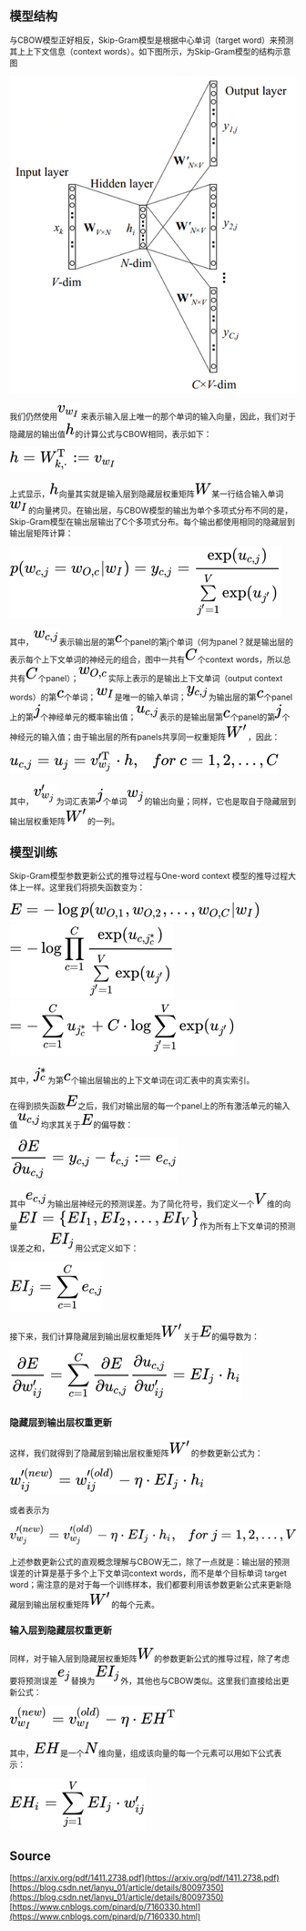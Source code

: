 <a name="ab12ccc5"></a>
## 模型结构

与CBOW模型正好相反，Skip-Gram模型是根据中心单词（target word）来预测其上上下文信息（context words）。如下图所示，为Skip-Gram模型的结构示意图

![Skip-Gram1.png](./img/1599032273405-d7f9db22-3ce7-4de4-9e3b-d68b9d4b2fab.png)

我们仍然使用![](./img/5e6cac270d83c3ef95112fffe478a189.svg)来表示输入层上唯一的那个单词的输入向量，因此，我们对于隐藏层的输出值![](./img/2510c39011c5be704182423e3a695e91.svg)的计算公式与CBOW相同，表示如下：

![](./img/5d0c7afda5696107f6ec86c37ff7abee.svg)

上式显示，![](./img/2510c39011c5be704182423e3a695e91.svg)向量其实就是输入层到隐藏层权重矩阵![](./img/61e9c06ea9a85a5088a499df6458d276.svg)某一行结合输入单词![](./img/9c3f4479e7c733d4b12c5b62cdadb4a2.svg)的向量拷贝。在输出层，与CBOW模型的输出为单个多项式分布不同的是，Skip-Gram模型在输出层输出了C个多项式分布。每个输出都使用相同的隐藏层到输出层矩阵计算：

![](./img/d12f6984f225556f24cb96114212c3cd.svg)

其中，![](./img/717a1de3acc3d4233286f74a92df375b.svg)表示输出层的第![](./img/4a8a08f09d37b73795649038408b5f33.svg)个panel的第j个单词（何为panel？就是输出层的表示每个上下文单词的神经元的组合，图中一共有![](./img/0d61f8370cad1d412f80b84d143e1257.svg)个context words，所以总共有![](./img/0d61f8370cad1d412f80b84d143e1257.svg)个panel）；![](./img/4a07dc5307a9d2983425161cffa5ecc9.svg)实际上表示的是输出上下文单词（output context words）的第![](./img/4a8a08f09d37b73795649038408b5f33.svg)个单词；![](./img/9c3f4479e7c733d4b12c5b62cdadb4a2.svg)是唯一的输入单词；![](./img/6d955048c9d4a59e88b138db6d439589.svg)为输出层的第![](./img/4a8a08f09d37b73795649038408b5f33.svg)个panel上的第![](./img/363b122c528f54df4a0446b6bab05515.svg)个神经单元的概率输出值；![](./img/010e3c3c9a5c415e575bbc04c97dcea3.svg)表示的是输出层第![](./img/4a8a08f09d37b73795649038408b5f33.svg)个panel的第![](./img/363b122c528f54df4a0446b6bab05515.svg)个神经元的输入值；由于输出层的所有panels共享同一权重矩阵![](./img/a88c849719f260199e49946541fd97b5.svg)，因此：

![](./img/ab6118a75dd868c50ad310cb39287e5b.svg)

其中，![](./img/5abeb80c246d9269baa19d1af1c6ebc9.svg)为词汇表第![](./img/363b122c528f54df4a0446b6bab05515.svg)个单词![](./img/e8100be07fa5419af6c6738b934dfca0.svg)的输出向量；同样，它也是取自于隐藏层到输出层权重矩阵![](./img/a88c849719f260199e49946541fd97b5.svg)的一列。

<a name="28151a39"></a>
## 模型训练

Skip-Gram模型参数更新公式的推导过程与One-word context 模型的推导过程大体上一样。这里我们将损失函数变为：

![](./img/3c040153889bb64911ae98a4676628b0.svg)<br />![](./img/a96fbff88a63ba303f8ec46f52eb74d0.svg)<br />![](./img/8b5f8ae5a2228a37cfb6780d2da33095.svg)

其中，![](./img/190342fe91a5affe84e30e6236416397.svg)为第![](./img/4a8a08f09d37b73795649038408b5f33.svg)个输出层输出的上下文单词在词汇表中的真实索引。

在得到损失函数![](./img/3a3ea00cfc35332cedf6e5e9a32e94da.svg)之后，我们对输出层的每一个panel上的所有激活单元的输入值![](./img/010e3c3c9a5c415e575bbc04c97dcea3.svg)均求其关于![](./img/3a3ea00cfc35332cedf6e5e9a32e94da.svg)的偏导数：

![](./img/72fd5c856ca4f1be12627e3c5de01b22.svg)

其中![](./img/ee2ad8a6c9a7b6736e340155977b39b6.svg)为输出层神经元的预测误差。为了简化符号，我们定义一个![](./img/5206560a306a2e085a437fd258eb57ce.svg)维的向量![](./img/dec0aecc2aedb437a5273c489c0f575a.svg)作为所有上下文单词的预测误差之和，![](./img/9ad1d8bfb0391cabab19baecb67e4f55.svg)用公式定义如下：

![](./img/55b3981eeff47875763f26dcff290b97.svg)

接下来，我们计算隐藏层到输出层权重矩阵![](./img/a88c849719f260199e49946541fd97b5.svg)关于![](./img/3a3ea00cfc35332cedf6e5e9a32e94da.svg)的偏导数为：

![](./img/211df4c07840a1cc9161005adbd7ff32.svg)

<a name="98d2cd97"></a>
### 隐藏层到输出层权重更新

这样，我们就得到了隐藏层到输出层权重矩阵![](./img/a88c849719f260199e49946541fd97b5.svg)的参数更新公式为：

![](./img/6a3e68f8fe2c4f551a2f401bff94e4a9.svg)

或者表示为

![](./img/ceeaeaf1619ff678310a8d2bd848698a.svg)

上述参数更新公式的直观概念理解与CBOW无二，除了一点就是：输出层的预测误差的计算是基于多个上下文单词context words，而不是单个目标单词 target word；需注意的是对于每一个训练样本，我们都要利用该参数更新公式来更新隐藏层到输出层权重矩阵![](./img/a88c849719f260199e49946541fd97b5.svg)的每个元素。

<a name="b1e28030"></a>
### 输入层到隐藏层权重更新

同样，对于输入层到隐藏层权重矩阵![](./img/61e9c06ea9a85a5088a499df6458d276.svg)的参数更新公式的推导过程，除了考虑要将预测误差![](./img/b6f19bd9cacf5cb9b2c03d5615325e07.svg)替换为![](./img/9ad1d8bfb0391cabab19baecb67e4f55.svg)外，其他也与CBOW类似。这里我们直接给出更新公式：

![](./img/5c6cb1134232ef206280486fa91bca37.svg)

其中，![](./img/088a2013906137902c9832d2f5a3a940.svg)是一个![](./img/8d9c307cb7f3c4a32822a51922d1ceaa.svg)维向量，组成该向量的每一个元素可以用如下公式表示：

![](./img/4bf84715d0c4a865de87016329097b72.svg)

<a name="Source"></a>
## Source

[https://arxiv.org/pdf/1411.2738.pdf](https://arxiv.org/pdf/1411.2738.pdf)<br />[https://blog.csdn.net/lanyu_01/article/details/80097350](https://blog.csdn.net/lanyu_01/article/details/80097350)<br />[https://www.cnblogs.com/pinard/p/7160330.html](https://www.cnblogs.com/pinard/p/7160330.html)
